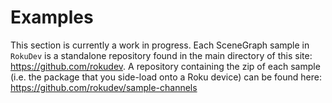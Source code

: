 # Examples

This section is currently a work in progress. Each SceneGraph sample in `RokuDev` is a standalone repository found in the main directory of this site: https://github.com/rokudev.
A repository containing the zip of each sample (i.e. the package that you side-load onto a Roku device) can be found here: https://github.com/rokudev/sample-channels 
